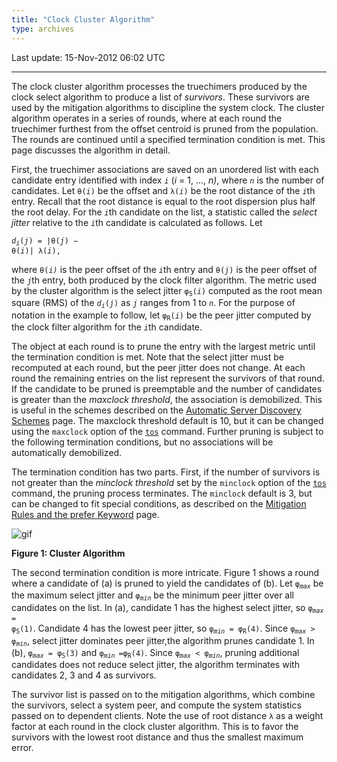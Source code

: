 ```yaml
---
title: "Clock Cluster Algorithm"
type: archives
---
```


Last update: 15-Nov-2012 06:02 UTC

* * *

The clock cluster algorithm processes the truechimers produced by the clock select algorithm to produce a list of _survivors_. These survivors are used by the mitigation algorithms to discipline the system clock. The cluster algorithm operates in a series of rounds, where at each round the truechimer furthest from the offset centroid is pruned from the population. The rounds are continued until a specified termination condition is met. This page discusses the algorithm in detail.

First, the truechimer associations are saved on an unordered list with each candidate entry identified with index <code>_i_</code> (_i_ = 1, ..., _n)_, where <code>_n_</code> is the number of candidates. Let <code>θ(_i_)</code> be the offset and <code>λ(_i_)</code> be the root distance of the <code>_i_</code>th entry. Recall that the root distance is equal to the root dispersion plus half the root delay. For the <code>_i_</code>th candidate on the list, a statistic called the _select jitter_ relative to the <code>_i_</code>th candidate is calculated as follows. Let

<code>_d<sub>i</sub>_(_j_) = |θ(_j_) − θ(_i_)| λ(_i_),</code>

where <code>θ(_i)_</code> is the peer offset of the <code>_i_</code>th entry and <code>θ(_j_)</code> is the peer offset of the <code>_j_</code>th entry, both produced by the clock filter algorithm. The metric used by the cluster algorithm is the select jitter <code>φ<sub>S</sub>(_i_)</code> computed as the root mean square (RMS) of the <code>_d<sub>i</sub>_(_j_)</code> as <code>_j_</code> ranges from 1 to <code>_n_</code>. For the purpose of notation in the example to follow, let <code>φ<sub>R</sub>(_i_)</code> be the peer jitter computed by the clock filter algorithm for the <code>_i_</code>th candidate.

The object at each round is to prune the entry with the largest metric until the termination condition is met. Note that the select jitter must be recomputed at each round, but the peer jitter does not change. At each round the remaining entries on the list represent the survivors of that round. If the candidate to be pruned is preemptable and the number of candidates is greater than the _maxclock threshold_, the association is demobilized. This is useful in the schemes described on the [Automatic Server Discovery Schemes](/archives/4.2.8-series/discover/) page. The maxclock threshold default is 10, but it can be changed using the <code>maxclock</code> option of the [<code>tos</code>](/archives/4.2.8-series/miscopt/) command. Further pruning is subject to the following termination conditions, but no associations will be automatically demobilized.

The termination condition has two parts. First, if the number of survivors is not greater than the _minclock threshold_ set by the <code>minclock</code> option of the [<code>tos</code>](/archives/4.2.8-series/miscopt/) command, the pruning process terminates. The <code>minclock</code> default is 3, but can be changed to fit special conditions, as described on the [Mitigation Rules and the prefer Keyword](/archives/4.2.8-series/prefer/) page.

![gif](/archives/pic/flt7.gif)

**Figure 1: Cluster Algorithm**

The second termination condition is more intricate. Figure 1 shows a round where a candidate of (a) is pruned to yield the candidates of (b). Let <code>φ<sub>_max_</sub></code> be the maximum select jitter and <code>φ<sub>_min_</sub></code> be the minimum peer jitter over all candidates on the list. In (a), candidate 1 has the highest select jitter, so <code>φ<sub>_max_</sub> = φ<sub>S</sub>(1)</code>. Candidate 4 has the lowest peer jitter, so <code>φ<sub>_min_</sub> = φ<sub>R</sub>(4)</code>. Since <code>φ<sub>_max_</sub> > φ<sub>_min_</sub></code>, select jitter dominates peer jitter,the algorithm prunes candidate 1. In (b), <code>φ<sub>_max_</sub> = φ<sub>S</sub>(3)</code> and <code>φ<sub>_min_ </sub>=φ<sub>R</sub>(4)</code>. Since <code>φ<sub>_max_</sub> < φ<sub>_min_</sub></code>, pruning additional candidates does not reduce select jitter, the algorithm terminates with candidates 2, 3 and 4 as survivors.

The survivor list is passed on to the mitigation algorithms, which combine the survivors, select a system peer, and compute the system statistics passed on to dependent clients. Note the use of root distance <code>λ</code> as a weight factor at each round in the clock cluster algorithm. This is to favor the survivors with the lowest root distance and thus the smallest maximum error.
